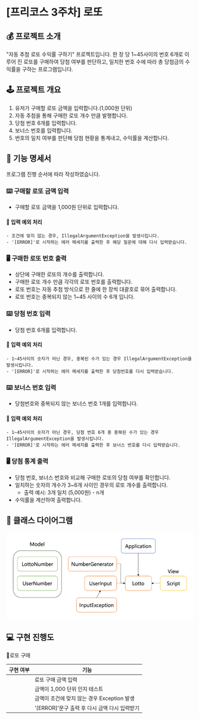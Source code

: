 # [프리코스 3주차] 로또

## 💰 프로젝트 소개
"자동 추첨 로또 수익률 구하기" 프로젝트입니다.
한 장 당 1~45사이의 번호 6개로 이루어 진 로또를 구매하여 당첨 여부를 판단하고, 일치한 번호 수에 따라 총 당첨금의 수익률을 구하는 프로그램입니다.

## 🕹 프로젝트 개요
1. 유저가 구매할 로또 금액을 입력합니다.(1,000원 단위)
2. 자동 추첨을 통해 구매한 로또 개수 만큼 발행합니다.
3. 당첨 번호 6개를 입력합니다.
4. 보너스 번호를 입력합니다.
5. 번호의 일치 여부를 판단해 당첨 현황을 통계내고, 수익률을 계산합니다.

## 📌 기능 명세서
프로그램 진행 순서에 따라 작성하였습니다.
### ⌨️ 구매할 로또 금액 입력
- 구매할 로또 금액을 1,000원 단위로 입력합니다.

#### 🚨 입력 예외 처리
    - 조건에 맞지 않는 경우, IllegalArgumentException을 발생시킵니다.
    - '[ERROR]'로 시작하는 에러 메세지를 출력한 후 해당 질문에 대해 다시 입력받습니다.

### 🖥 구매한 로또 번호 출력
- 상단에 구매한 로또의 개수를 출력합니다.
- 구매한 로또 개수 만큼 각각의 로또 번호를 출력합니다.
- 로또 번호는 자동 추첨 방식으로 한 줄에 한 장씩 대괄호로 묶어 출력합니다.
- 로또 번호는 중복되지 않는 1~45 사이의 수 6개 입니다.

### ⌨️ 당첨 번호 입력
- 당첨 번호 6개를 입력합니다.
#### 🚨 입력 예외 처리
    - 1~45사이의 숫자가 아닌 경우, 중복된 수가 있는 경우 IllegalArgumentException을 발생시킵니다.
    - '[ERROR]'로 시작하는 에러 메세지를 출력한 후 당첨번호를 다시 입력받습니다.

### ⌨️ 보너스 번호 입력
- 당첨번호와 중복되지 않는 보너스 번호 1개를 입력합니다.
#### 🚨 입력 예외 처리
    - 1~45사이의 숫자가 아닌 경우, 당첨 번호 6개 중 중복된 수가 있는 경우 IllegalArgumentException을 발생시킵니다.
    - '[ERROR]'로 시작하는 에러 메세지를 출력한 후 보너스 번호를 다시 입력받습니다.

### 🖥 당첨 통계 출력
- 당첨 번호, 보너스 번호와 비교해 구매한 로또의 당첨 여부를 확인합니다.
- 일치하는 숫자의 개수가 3~6개 사이인 경우의 로또 개수를 출력합니다.
  - 출력 예시: 3개 일치 (5,000원) - n개
- 수익률을 계산하여 출력합니다.

## 🔧 클래스 다이어그램
![img.png](img.png)

## 💻 구현 진행도

📍로또 구매

| 구현 여부  | 기능                             |
|--------|--------------------------------|
|        | 로또 구매 금액 입력                    |
|        | 금액이 1,000 단위 인지 테스트            |
|        | 금액이 조건에 맞지 않는 경우 Exception 발생  |
|        | '[ERROR]'문구 출력 후 다시 금액 다시 입력받기 |

